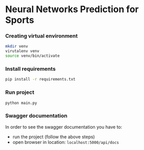 Neural Networks Prediction for Sports
===

### Creating virtual environment
```bash
mkdir venv
virutalenv venv
source venv/bin/activate
```

### Install requirements
```bash
pip install -r requirements.txt
```

### Run project
```bash
python main.py
```

### Swagger documentation
In order to see the swagger documentation you have to:
* run the project (follow the above steps)
* open browser in location: `localhost:5000/api/docs`